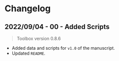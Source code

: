 # Changelog

## 2022/09/04 - 00 - Added Scripts
> Toolbox version 0.8.6
* Added data and scripts for `v1.0` of the manuscript.
* Updated `README`.